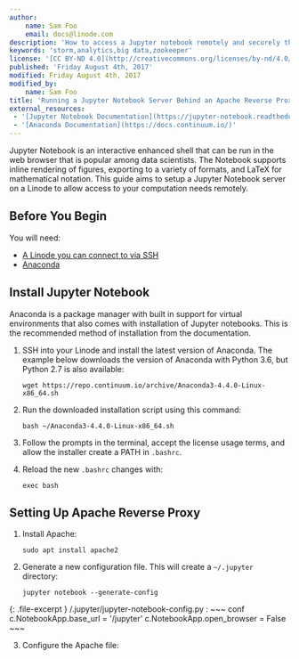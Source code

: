```yaml
---
author:
    name: Sam Foo 
    email: docs@linode.com
description: 'How to access a Jupyter notebook remotely and securely through an Apache reverse proxy'
keywords: 'storm,analytics,big data,zookeeper'
license: '[CC BY-ND 4.0](http://creativecommons.org/licenses/by-nd/4.0/)'
published: 'Friday August 4th, 2017'
modified: Friday August 4th, 2017
modified_by:
    name: Sam Foo
title: 'Running a Jupyter Notebook Server Behind an Apache Reverse Proxy'
external_resources:
 - '[Jupyter Notebook Documentation](https://jupyter-notebook.readthedocs.io/en/stable/)'
 - '[Anaconda Documentation](https://docs.continuum.io/)'
---
```


Jupyter Notebook is an interactive enhanced shell that can be run in the web browser that is popular among data scientists. The Notebook supports inline rendering of figures, exporting to a variety of formats, and LaTeX for mathematical notation. This guide aims to setup a Jupyter Notebook server on a Linode to allow access to your computation needs remotely.

## Before You Begin

You will need:

 - [A Linode you can connect to via SSH](/docs/getting-started)
 - [Anaconda](https://www.continuum.io/what-is-anaconda)

## Install Jupyter Notebook 

Anaconda is a package manager with built in support for virtual environments that also comes with installation of Jupyter notebooks. This is the recommended method of installation from the documentation.

1.  SSH into your Linode and install the latest version of Anaconda. The example below downloads the version of Anaconda with Python 3.6, but Python 2.7 is also available:

        wget https://repo.continuum.io/archive/Anaconda3-4.4.0-Linux-x86_64.sh

2.  Run the downloaded installation script using this command:

        bash ~/Anaconda3-4.4.0-Linux-x86_64.sh

3.  Follow the prompts in the terminal, accept the license usage terms, and allow the installer create a PATH in `.bashrc`.

4.  Reload the new `.bashrc` changes with:

        exec bash

## Setting Up Apache Reverse Proxy

1.  Install Apache:

        sudo apt install apache2

2.  Generate a new configuration file. This will create a `~/.jupyter` directory:

        jupyter notebook --generate-config

   {: .file-excerpt }
   /.jupyter/jupyter-notebook-config.py
   :   ~~~ conf
       c.NotebookApp.base_url = '/jupyter'
       c.NotebookApp.open_browser = False
       ~~~

3.  Configure the Apache file:






